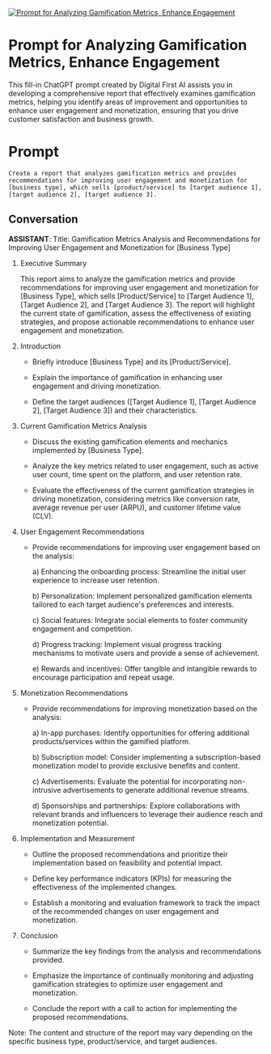 
[![Prompt for Analyzing Gamification Metrics, Enhance Engagement ](https://flow-user-images.s3.us-west-1.amazonaws.com/prompt/4l3IX9xN-RvnmkLOFankZ/1693389714229)]()
# Prompt for Analyzing Gamification Metrics, Enhance Engagement  
This fill-in ChatGPT prompt created by Digital First AI assists you in developing a comprehensive report that effectively examines gamification metrics, helping you identify areas of improvement and opportunities to enhance user engagement and monetization, ensuring that you drive customer satisfaction and business growth.

# Prompt

```
Create a report that analyzes gamification metrics and provides recommendations for improving user engagement and monetization for [business type], which sells [product/service] to [target audience 1], [target audience 2], [target audience 3].
```

## Conversation

**ASSISTANT**: Title: Gamification Metrics Analysis and Recommendations for Improving User Engagement and Monetization for [Business Type]



1. Executive Summary

   This report aims to analyze the gamification metrics and provide recommendations for improving user engagement and monetization for [Business Type], which sells [Product/Service] to [Target Audience 1], [Target Audience 2], and [Target Audience 3]. The report will highlight the current state of gamification, assess the effectiveness of existing strategies, and propose actionable recommendations to enhance user engagement and monetization.



2. Introduction

   - Briefly introduce [Business Type] and its [Product/Service].

   - Explain the importance of gamification in enhancing user engagement and driving monetization.

   - Define the target audiences ([Target Audience 1], [Target Audience 2], [Target Audience 3]) and their characteristics.



3. Current Gamification Metrics Analysis

   - Discuss the existing gamification elements and mechanics implemented by [Business Type].

   - Analyze the key metrics related to user engagement, such as active user count, time spent on the platform, and user retention rate.

   - Evaluate the effectiveness of the current gamification strategies in driving monetization, considering metrics like conversion rate, average revenue per user (ARPU), and customer lifetime value (CLV).



4. User Engagement Recommendations

   - Provide recommendations for improving user engagement based on the analysis:

     a) Enhancing the onboarding process: Streamline the initial user experience to increase user retention.

     b) Personalization: Implement personalized gamification elements tailored to each target audience's preferences and interests.

     c) Social features: Integrate social elements to foster community engagement and competition.

     d) Progress tracking: Implement visual progress tracking mechanisms to motivate users and provide a sense of achievement.

     e) Rewards and incentives: Offer tangible and intangible rewards to encourage participation and repeat usage.



5. Monetization Recommendations

   - Provide recommendations for improving monetization based on the analysis:

     a) In-app purchases: Identify opportunities for offering additional products/services within the gamified platform.

     b) Subscription model: Consider implementing a subscription-based monetization model to provide exclusive benefits and content.

     c) Advertisements: Evaluate the potential for incorporating non-intrusive advertisements to generate additional revenue streams.

     d) Sponsorships and partnerships: Explore collaborations with relevant brands and influencers to leverage their audience reach and monetization potential.



6. Implementation and Measurement

   - Outline the proposed recommendations and prioritize their implementation based on feasibility and potential impact.

   - Define key performance indicators (KPIs) for measuring the effectiveness of the implemented changes.

   - Establish a monitoring and evaluation framework to track the impact of the recommended changes on user engagement and monetization.



7. Conclusion

   - Summarize the key findings from the analysis and recommendations provided.

   - Emphasize the importance of continually monitoring and adjusting gamification strategies to optimize user engagement and monetization.

   - Conclude the report with a call to action for implementing the proposed recommendations.



Note: The content and structure of the report may vary depending on the specific business type, product/service, and target audiences.


